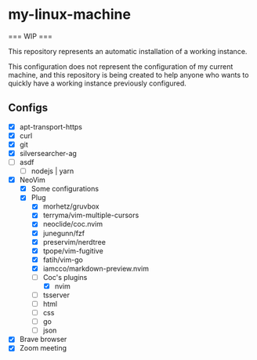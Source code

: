 # my-linux-machine

=== WIP ===

This repository represents an automatic installation of a working instance.

This configuration does not represent the configuration of my current machine, and this repository is being created to help anyone who wants to quickly have a working instance previously configured.


## Configs

- [x] apt-transport-https
- [x] curl
- [x] git
- [x] silversearcher-ag
- [ ] asdf
   - [ ] nodejs | yarn 
- [x] NeoVim
   - [x] Some configurations
   - [x] Plug
      - [x] morhetz/gruvbox
      - [x] terryma/vim-multiple-cursors
      - [x] neoclide/coc.nvim
      - [x] junegunn/fzf
      - [x] preservim/nerdtree
      - [x] tpope/vim-fugitive
      - [x] fatih/vim-go
      - [x] iamcco/markdown-preview.nvim
      - [ ] Coc's plugins
         - [x] nvim
	 - [ ] tsserver
	 - [ ] html
	 - [ ] css
	 - [ ] go
	 - [ ] json
- [x] Brave browser
- [x] Zoom meeting
